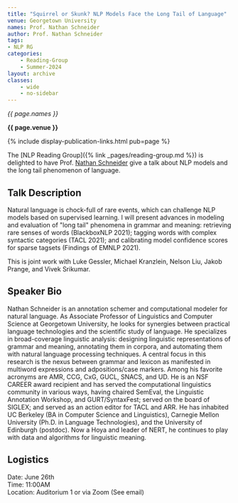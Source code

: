 ```yaml
---
title: "Squirrel or Skunk? NLP Models Face the Long Tail of Language"
venue: Georgetown University
names: Prof. Nathan Schneider
author: Prof. Nathan Schneider
tags:
- NLP RG
categories:
    - Reading-Group
    - Summer-2024
layout: archive
classes:
    - wide
    - no-sidebar
---
```


*{{ page.names }}*

**{{ page.venue }}**

{% include display-publication-links.html pub=page %}

The [NLP Reading Group]({% link _pages/reading-group.md %}) is delighted to have Prof. [Nathan Schneider](https://people.cs.georgetown.edu/nschneid/) give a talk about NLP models and the long tail phenomenon of language.

## Talk Description

Natural language is chock-full of rare events, which can challenge NLP models based on supervised learning. I will present advances in modeling and evaluation of "long tail" phenomena in grammar and meaning: retrieving rare senses of words (BlackboxNLP 2021); tagging words with complex syntactic categories (TACL 2021); and calibrating model confidence scores for sparse tagsets (Findings of EMNLP 2021).

This is joint work with Luke Gessler, Michael Kranzlein, Nelson Liu, Jakob Prange, and Vivek Srikumar.

## Speaker Bio

Nathan Schneider is an annotation schemer and computational modeler for natural language. As Associate Professor of Linguistics and Computer Science at Georgetown University, he looks for synergies between practical language technologies and the scientific study of language. He specializes in broad-coverage linguistic analysis: designing linguistic representations of grammar and meaning, annotating them in corpora, and automating them with natural language processing techniques. A central focus in this research is the nexus between grammar and lexicon as manifested in multiword expressions and adpositions/case markers. Among his favorite acronyms are AMR, CCG, CxG, GUCL, SNACS, and UD. He is an NSF CAREER award recipient and has served the computational linguistics community in various ways, having chaired SemEval, the Linguistic Annotation Workshop, and GURT/SyntaxFest; served on the board of SIGLEX; and served as an action editor for TACL and ARR. He has inhabited UC Berkeley (BA in Computer Science and Linguistics), Carnegie Mellon University (Ph.D. in Language Technologies), and the University of Edinburgh (postdoc). Now a Hoya and leader of NERT, he continues to play with data and algorithms for linguistic meaning.

## Logistics

Date: June 26th <br>
Time: 11:00AM <br>
Location: Auditorium 1 or via Zoom (See email)